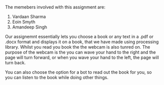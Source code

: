 The memebers involved with this assignment are:
<ol>
<li>Vardaan Sharma</li>
<li>Eoin Smyth</li>
<li>Amandeep Singh</li>
</ol>

Our assignemnt essentially lets you choose a book or any text in a .pdf or .docx format and displays it on a book, that we have made using processing library. Whilst you read you book the the webcam is also tunred on. The purpose of the webcam is the you can wave your hand to the right and the page will turn forward, or when you wave your hand to the left, the page will turn back.

You can also choose the option for a bot to read out the book for you, so you can listen to the book while doing other things. 

